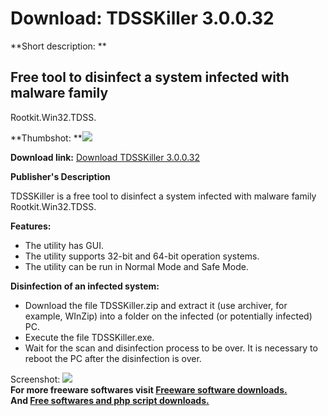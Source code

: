 # Download: TDSSKiller 3.0.0.32

**Short description: **

## Free tool to disinfect a system infected with malware family
Rootkit.Win32.TDSS.

  
**Thumbshot: **![](http://www.freewarefiles.com/screenshot/TDSSKiller_md.jpg)   
  
**Download link:** [Download TDSSKiller 3.0.0.32](http://freesoftwares.boysofts.com/TDSSKiller_program_74588.html)  
  

**Publisher's Description**  
  

TDSSKiller is a free tool to disinfect a system infected with malware family
Rootkit.Win32.TDSS.

**Features:**

  * The utility has GUI. 
  * The utility supports 32-bit and 64-bit operation systems. 
  * The utility can be run in Normal Mode and Safe Mode. 

**Disinfection of an infected system:**

  * Download the file TDSSKiller.zip and extract it (use archiver, for example, WInZip) into a folder on the infected (or potentially infected) PC. 
  * Execute the file TDSSKiller.exe. 
  * Wait for the scan and disinfection process to be over. It is necessary to reboot the PC after the disinfection is over. 

  
  
Screenshot: ![](http://www.freewarefiles.com/screenshot/TDSSKiller.jpg)  
**For more freeware softwares visit [Freeware software downloads.](http://freesoftwares.boysofts.com/)**   
**And [Free softwares and php script downloads.](http://www.boysofts.com/)**

